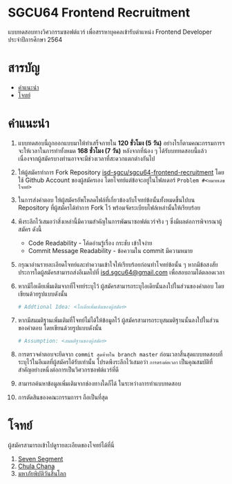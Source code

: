 # SGCU64 Frontend Recruitment

แบบทดสอบทางวิศวกรรมซอฟต์แวร์ เพื่อสรรหาบุคคลเข้ารับตำแหน่ง Frontend Developer ประจำปีการศึกษา 2564

# สารบัญ

- [คำแนะนำ](#คำแนะนำ)
- [โจทย์](#โจทย์)

# คำแนะนำ

1. แบบทดสอบนี้ถูกออกแบบมาให้ทำเสร็จภายใน **120 ชั่วโมง (5 วัน)** อย่างไรก็ตามคณะกรรมการฯ จะให้เวลาในการทำทั้งหมด **168 ชั่วโมง (7 วัน)** หลังจากที่น้อง ๆ ได้รับบททดสอบนี้แล้ว เนื่องจากผู้สมัครบางท่านอาจจะมีช่วงเวลาที่สะดวกแตกต่างกันไป

2. ให้ผู้สมัครทำการ Fork Repository [isd-sgcu/sgcu64-frontend-recruitment](https://github.com/isd-sgcu/sgcu64-frontend-recruitment) โดยใช้ Github Account ของผู้สมัครเอง โดยโจทย์แต่ข้อจะอยู่ในโฟลเดอร์ `Problem #<หมายเลขโจทย์>`

3. ในการส่งคำตอบ ให้ผู้สมัครอัพโหลดไฟล์ที่เกี่ยวข้องกับโจทย์ข้อนั้นทั้งหมดขึ้นไปบน Repository ที่ผู้สมัครได้ทำการ Fork ไว้ พร้อมจัดระเบียบไฟล์เหล่านั้นให้เรียบร้อย

4. พึงระลึกไว้เสมอว่าสิ่งเหล่านี้มีความสำคัญในการพัฒนาซอฟต์แวร์จริง ๆ ซึ่งมีผลต่อการพิจารณาผู้สมัคร ดังนี้

   - Code Readability - โค้ดอ่านรู้เรื่อง กระชับ เข้าใจง่าย
   - Commit Message Readability - ข้อความใน commit มีความหมาย

5. กรุณาอ่านรายละเอียดโจทย์และทำความเข้าใจให้เรียบร้อยก่อนทำโจทย์ข้อนั้น ๆ หากมีข้อสงสัยประการใดผู้สมัครสามารถส่งอีเมลไปที่ isd.sgcu64@gmail.com เพื่อสอบถามได้ตลอดเวลา

6. หากมีไอเดียเพิ่มเติมจากที่โจทย์ระบุไว้ ผู้สมัครสามารถระบุไอเดียนั้นลงใปในส่วนของคำตอบ โดยเขียนด้วยรูปแบบดังนั้น

   ```py
   # Addtional Idea: <ไอเดียเพิ่มเติมของผู้สมัคร>
   ```

7. หากมีสมมติฐานเพิ่มเติมที่โจทย์ไม่ได้ให้ข้อมูลไว้ ผู้สมัครสามารถระบุสมมติฐานนั้นลงใปในส่วนของคำตอบ โดยเขียนด้วยรูปแบบดังนั้น

   ```py
   # Assumption: <สมมติฐานของผู้สมัคร>
   ```

8. การตรวจคำตอบจะยึดจาก `commit สุดท้ายใน branch master` ก่อนเวลาสิ้นสุดแบบทดสอบที่ระบุไว้ในอีเมลที่ผู้สมัครได้รับเท่านั้น โปรดพึงระลึกไว้เสมอว่า `การตรงต่อเวลา` เป็นคุณสมบัติที่สำคัญอย่างหนึ่งต่อการเป็นวิศวกรซอฟต์แวร์ที่ดี

9. สามารถค้นหาข้อมูลเพิ่มเติมจากช่องทางใดก็ได้ ในระหว่างการทำแบบทดสอบ

10. การตัดสินของคณะกรรมการฯ ถือเป็นที่สุด

# โจทย์

ผู้สมัครสามารถเข้าไปดูรายละเอียดของโจทย์ได้ที่นี่

1. [Seven Segment](https://github.com/isd-sgcu/sgcu64-frontend-recruitment/tree/master/Problem%20%231)
2. [Chula Chana](https://github.com/isd-sgcu/sgcu64-frontend-recruitment/tree/master/Problem%20%232)
3. [มหาภัยพิบัติวันสิ้นโลก](https://github.com/isd-sgcu/sgcu64-frontend-recruitment/tree/master/Problem%20%233)
